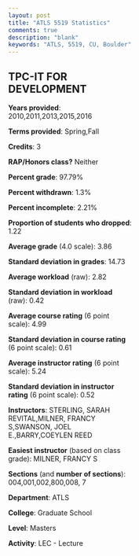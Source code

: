 ```yaml
---
layout: post
title: "ATLS 5519 Statistics"
comments: true
description: "blank"
keywords: "ATLS, 5519, CU, Boulder"
--- 
```

<head>
<script src="https://ajax.googleapis.com/ajax/libs/jquery/2.1.3/jquery.min.js"></script>
<script src="https://dl.dropboxusercontent.com/s/pc42nxpaw1ea4o9/highcharts.js?dl=0"></script>
<!-- <script src="../assets/js/highcharts.js"></script> -->
<style type="text/css">@font-face {
	font-family: "Bebas Neue";
	src: url(https://www.filehosting.org/file/details/544349/BebasNeue%20Regular.otf) format("opentype");
	}
	h1.Bebas { 
		font-family: "Bebas Neue", Verdana, Tahoma;
	}
</style>
</head>
<body>
	<div id="container" style="float: right; width: 45%; height: 88%; margin-left: 2.5%; margin-right: 2.5%;"></div>
	<script language="JavaScript">
		$(document).ready(function() {
		var chart = {type: 'column'};
		var title = {text: 'Grade Distribution'};
		var xAxis = {categories: ['A','B','C','D','F'],crosshair: true};
		var yAxis = {min: 0,title: {text: 'Percentage'}};
		var tooltip = {headerFormat: '<center><b><span style="font-size:20px">{point.key}</span></b></center>',
		               pointFormat: '<td style="padding:0"><b>{point.y:.1f}%</b></td>',
		               footerFormat: '</table>',shared: true,useHTML: true};
		var plotOptions = {column: {pointPadding: 0.0,borderWidth: 0}};  
		var credits = {enabled: false};var series= [{name: 'Percent',data: [87.34,11.39,1.27,0.0,0.0,]}];
		var json = {};
		json.chart = chart;
		json.title = title;
		json.tooltip = tooltip;
		json.xAxis = xAxis;
		json.yAxis = yAxis;  
		json.series = series;
		json.plotOptions = plotOptions;  
		json.credits = credits;
		$('#container').highcharts(json);
	});
	</script>
</body>
			   
## TPC-IT FOR DEVELOPMENT

**Years provided**: 2010,2011,2013,2015,2016

**Terms provided**: Spring,Fall

**Credits**: 3

**RAP/Honors class?** Neither

**Percent grade**: 97.79%

**Percent withdrawn**: 1.3%

**Percent incomplete**: 2.21%

**Proportion of students who dropped**: 1.22

**Average grade** (4.0 scale): 3.86

**Standard deviation in grades**: 14.73

**Average workload** (raw): 2.82

**Standard deviation in workload** (raw): 0.42

**Average course rating** (6 point scale): 4.99

**Standard deviation in course rating** (6 point scale): 0.61

**Average instructor rating** (6 point scale): 5.24

**Standard deviation in instructor rating** (6 point scale): 0.52

**Instructors**: STERLING, SARAH REVITAL,MILNER, FRANCY S,SWANSON, JOEL E.,BARRY,COEYLEN REED

**Easiest instructor** (based on class grade): MILNER, FRANCY S

**Sections** (and **number of sections**): 004,001,002,800,008, 7

**Department**: ATLS

**College**: Graduate School

**Level**: Masters

**Activity**: LEC - Lecture